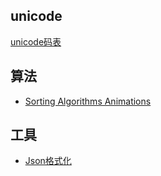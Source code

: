 ## unicode ##
[unicode码表](http://www.tamasoft.co.jp/en/general-info/unicode.html)

## 算法 ##

- [Sorting Algorithms Animations](https://www.toptal.com/developers/sorting-algorithms)

## 工具 ##

- [Json格式化](https://tool.oschina.net/codeformat/json) 